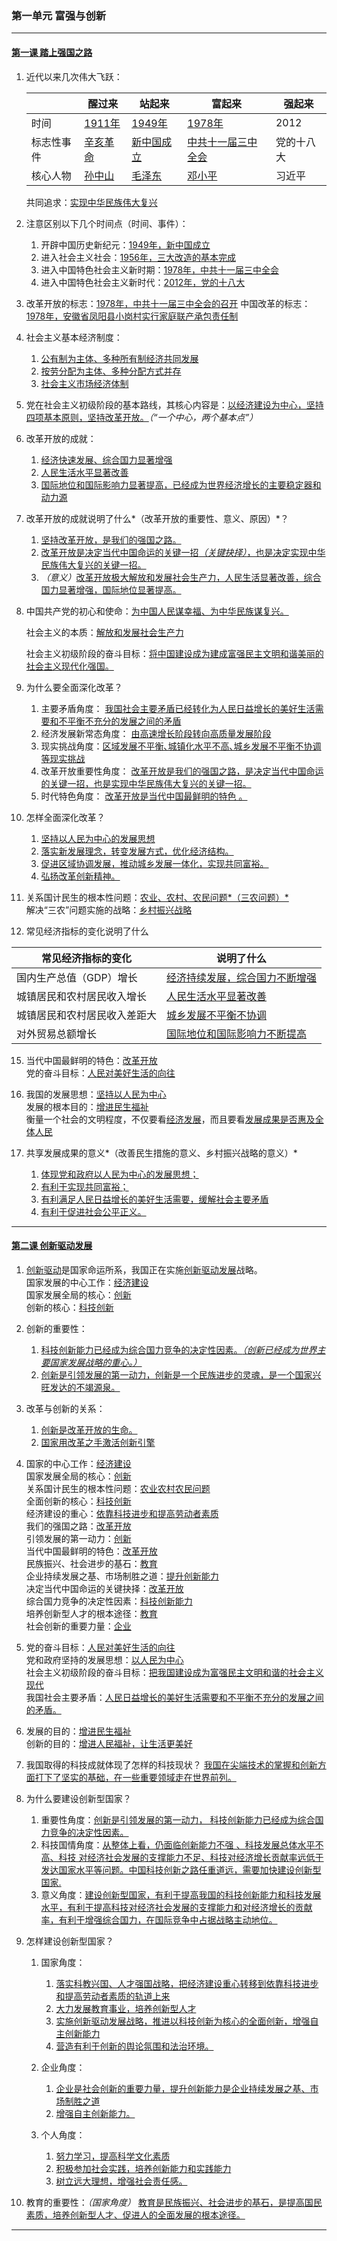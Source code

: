 ### 第一单元 富强与创新

---

#### [第一课 踏上强国之路](./%E7%AC%AC%E4%B8%80%E8%AF%BE%20%E8%B8%8F%E4%B8%8A%E5%BC%BA%E5%9B%BD%E4%B9%8B%E8%B7%AF)

1. 近代以来几次伟大飞跃：

   |            | 醒过来          | 站起来            | 富起来                    | 强起来     |
   | ---------- | --------------- | ----------------- | ------------------------- | ---------- |
   | 时间       | <u>1911年</u>   | <u>1949年</u>     | <u>1978年</u>             | 2012       |
   | 标志性事件 | <u>辛亥革命</u> | <u>新中国成立</u> | <u>中共十一届三中全会</u> | 党的十八大 |
   | 核心人物   | <u>孙中山</u>   | <u>毛泽东</u>     | <u>邓小平</u>             | 习近平     |

   共同追求：<u>实现中华民族伟大复兴</u>

2. 注意区别以下几个时间点（时间、事件）：

   1. 开辟中国历史新纪元：<u>1949年，新中国成立</u>
   2. 进入社会主义社会：<u>1956年，三大改造的基本完成</u>
   3. 进入中国特色社会主义新时期：<u>1978年，中共十一届三中全会</u>
   4. 进入中国特色社会主义新时代：<u>2012年，党的十八大</u>

3. 改革开放的标志：<u>1978年，中共十一届三中全会的召开</u>
   中国改革的标志：<u>1978年，安徽省凤阳县小岗村实行家庭联产承包责任制</u>

4. 社会主义基本经济制度：

   1. <u>公有制为主体、多种所有制经济共同发展</u>
   2. <u>按劳分配为主体、多种分配方式并存</u>
   3. <u>社会主义市场经济体制</u>

5. 党在社会主义初级阶段的基本路线，其核心内容是：<u>以经济建设为中心，坚持四项基本原则，坚持改革开放。</u><i>（“一个中心，两个基本点”）</i>

6. 改革开放的成就：

   1. <u>经济快速发展、综合国力显著增强</u>
   2. <u>人民生活水平显著改善</u>
   3. <u>国际地位和国际影响力显著提高，已经成为世界经济增长的主要稳定器和动力源</u>

7. 改革开放的成就说明了什么*（改革开放的重要性、意义、原因）*？

   1. <u>坚持改革开放，是我们的强国之路。</u>
   2. <u>改革开放是决定当代中国命运的关键一招<i>（关键抉择）</i>，也是决定实现中华民族伟大复兴的关键一招。</u>
   3. <i>（意义）</i><u>改革开放极大解放和发展社会生产力，人民生活显著改善，综合国力显著增强，国际地位显著提高。</u>

8. 中国共产党的初心和使命：<u>为中国人民谋幸福、为中华民族谋复兴。</u>

   社会主义的本质：<u>解放和发展社会生产力</u>

   社会主义初级阶段的奋斗目标：<u>将中国建设成为建成富强民主文明和谐美丽的社会主义现代化强国。</u>

9. 为什么要全面深化改革？

   1. 主要矛盾角度： <u>我国社会主要矛盾已经转化为人民日益增长的美好生活需要和不平衡不充分的发展之间的矛盾</u>
   2. 经济发展新常态角度： <u>由高速增长阶段转向高质量发展阶段</u>
   3. 现实挑战角度：<u>区域发展不平衡､城镇化水平不高､城乡发展不平衡不协调等现实挑战</u>
   4. 改革开放重要性角度： <u> 改革开放是我们的强国之路，是决定当代中国命运的关键一招，也是实现中华民族伟大复兴的关键一招。</u>
   5. 时代特色角度： <u>改革开放是当代中国最鲜明的特色 。</u>

10. 怎样全面深化改革？

    1. <u>坚持以人民为中心的发展思想</u>
    2. <u>落实新发展理念，转变发展方式，优化经济结构。</u>
    3. <u>促进区域协调发展，推动城乡发展一体化，实现共同富裕。</u>
    4. <u>弘扬改革创新精神。</u>

11. 关系国计民生的根本性问题：<u>农业、农村、农民问题*（三农问题）*</u><br>
      解决“三农”问题实施的战略：<u>乡村振兴战略</u>

12. 常见经济指标的变化说明了什么

| 常见经济指标的变化           | 说明了什么                            |
| ---------------------------- | ------------------------------------- |
| 国内生产总值（GDP）增长      | <u>经济持续发展，综合国力不断增强</u> |
| 城镇居民和农村居民收入增长   | <u>人民生活水平显著改善</u>           |
| 城镇居民和农村居民收入差距大 | <u>城乡发展不平衡不协调</u>           |
| 对外贸易总额增长             | <u>国际地位和国际影响力不断提高</u>   |

15. 当代中国最鲜明的特色：<u>改革开放</u><br>
      党的奋斗目标：<u>人民对美好生活的向往</u>

16. 我国的发展思想：<u>坚持以人民为中心</u><br>
      发展的根本目的：<u>增进民生福祉</u><br>
      衡量一个社会的文明程度，不仅要看<u>经济发展</u>，而且要看<u>发展成果是否惠及全体人民</u>

17. 共享发展成果的意义*（改善民生措施的意义、乡村振兴战略的意义）*
    1. <u>体现党和政府以人民为中心的发展思想；</u>
    2. <u>有利于实现共同富裕；</u>
    3. <u>有利满足人民日益增长的美好生活需要，缓解社会主要矛盾</u>
    4. <u>有利于促进社会公平正义。</u>

---

#### [第二课 创新驱动发展](./%E7%AC%AC%E4%BA%8C%E8%AF%BE%20%E5%88%9B%E6%96%B0%E9%A9%B1%E5%8A%A8%E5%8F%91%E5%B1%95)

1. <u>创新驱动</u>是国家命运所系，我国正在实施<u>创新驱动发展</u>战略。<br>
   国家发展的中心工作：<u>经济建设</u><br>
   国家发展全局的核心：<u>创新</u><br>
   创新的核心：<u>科技创新</u><br>
2. 创新的重要性：
   1. <u>科技创新能力已经成为综合国力竞争的决定性因素。*（创新已经成为世界主要国家发展战略的重心。）*</u>
   2. <u>创新是引领发展的第一动力，创新是一个民族进步的灵魂，是一个国家兴旺发达的不竭源泉。</u>
3. 改革与创新的关系：
   1. <u>创新是改革开放的生命。</u>
   2. <u>国家用改革之手激活创新引擎</u>
4. 国家的中心工作：<u>经济建设</u><br>
   国家发展全局的核心：<u>创新</u><br>
   关系国计民生的根本性问题：<u>农业农村农民问题</u><br>
   全面创新的核心：<u>科技创新</u><br>
   经济建设的重心：<u>依靠科技进步和提高劳动者素质</u><br>
   我们的强国之路：<u>改革开放</u><br>
   引领发展的第一动力：<u>创新</u><br>
   当代中国最鲜明的特色：<u>改革开放</u><br>
   民族振兴、社会进步的基石：<u>教育</u><br>
   企业持续发展之基、市场制胜之道：<u>提升创新能力</u><br>
   决定当代中国命运的关键抉择：<u>改革开放</u><br>
   综合国力竞争的决定性因素：<u>科技创新能力</u><br>
   培养创新型人才的根本途径：<u>教育</u><br>
   社会创新的重要力量：<u>企业</u>

5. 党的奋斗目标：<u>人民对美好生活的向往</u><br>
   党和政府坚持的发展思想：<u>以人民为中心</u><br>
   社会主义初级阶段的奋斗目标：<u>把我国建设成为富强民主文明和谐的社会主义现代</u><br>
   我国社会主要矛盾：<u>人民日益增长的美好生活需要和不平衡不充分的发展之间的矛盾。</u>

6. 发展的目的：<u>增进民生福祉</u><br>
   创新的目的：<u>增进人民福祉，让生活更美好</u>

7. 我国取得的科技成就体现了怎样的科技现状？
   <u>我国在尖端技术的掌握和创新方面打下了坚实的基础，在一些重要领域走在世界前列。</u>

8. 为什么要建设创新型国家？
   1. 重要性角度：<u>创新是引领发展的第一动力， 科技创新能力已经成为综合国力竞争的决定性因素。</u>
   2. 科技国情角度：<u>从整体上看，仍面临创新能力不强 、科技发展总体水平不高、科技 对经济社会发展的支撑能力不足、科技对经济增长贡献率远低于发达国家水平等问题。中国科技创新之路任重道远，需要加快建设创新型国家.</u>
   3. 意义角度：<u>建设创新型国家，有利于提高我国的科技创新能力和科技发展水平，有利于提高科技对经济社会发展的支撑能力和对经济增长的贡献率，有利于增强综合国力，在国际竞争中占据战略主动地位。</u>

9. 怎样建设创新型国家？
   1. 国家角度：
      1. <u>落实科教兴国、人才强国战略，把经济建设重心转移到依靠科技进步和提高劳动者素质的轨道上来</u>
      2. <u>大力发展教育事业，培养创新型人才</u>
      3. <u>实施创新驱动发展战略，推进以科技创新为核心的全面创新，增强自主创新能力</u>
      4. <u>营造有利于创新的舆论氛围和法治环境。</u>

   2. 企业角度：
      1. <u>企业是社会创新的重要力量，提升创新能力是企业持续发展之基、市场制胜之道</u>
      2. <u>增强自主创新能力。</u>

   3. 个人角度：
      1. <u>努力学习，提高科学文化素质</u>
      2. <u>积极参加社会实践，培养创新能力和实践能力</u>
      3. <u>树立远大理想，增强社会责任感。</u>

10. 教育的重要性：*（国家角度）*
    <u>教育是民族振兴、社会进步的基石，是提高国民素质，培养创新型人才、促进人的全面发展的根本途径。</u>

---
